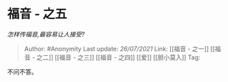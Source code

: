 # 福音 - 之五
*怎样传福音,最容易让人接受?*

> Author: #Anonymity 
> Last update: *26/07/2021* 
> Link: [[福音 - 之一]] [[福音 - 之二]] [[福音 - 之三]] [[福音 - 之四]] [[爱]] [[胆小莫入]]
> Tag:  


不问不答。